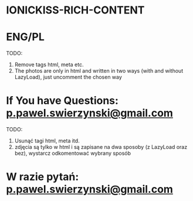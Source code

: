 # IONICKISS-RICH-CONTENT

# ENG/PL


TODO:

1. Remove tags html, meta etc.
2. The photos are only in html and written in two ways (with and without LazyLoad), just uncomment the chosen way

# If You have Questions: p.pawel.swierzynski@gmail.com 


TODO:

1. Usunąć tagi html, meta itd.
2. zdjęcia są tylko w html i są zapisane na dwa sposoby (z LazyLoad oraz bez), wystarcz odkomentować wybrany sposób

# W razie pytań: p.pawel.swierzynski@gmail.com 
 


